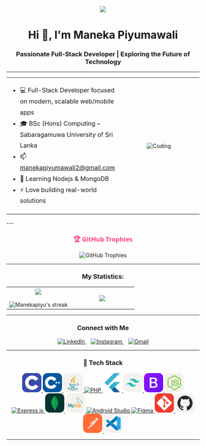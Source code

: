 <p align="center">
  <img src="https://github.com/7oSkaaa/7oSkaaa/blob/main/Images/about_me.gif?raw=true" width="100px">
</p>

<h1 align="center">Hi 👋, I'm Maneka Piyumawali</h1>
<h3 align="center">Passionate Full-Stack Developer | Exploring the Future of Technology</h3>

---

<table align="center">
  <tr border="none">
    <td width="50%" align="left" style="font-size: 16px; line-height: 1.8;">
      <ul>
        <li>💻 Full-Stack Developer focused on modern, scalable web/mobile apps</li>
        <li>🎓 BSc (Hons) Computing – Sabaragamuwa University of Sri Lanka</li>
        <li>📫 <a href="mailto:manekapiyumawali2@gmail.com">manekapiyumawali2@gmail.com</a></li>
        <li>🌱 Learning Nodejs & MongoDB</li>
        <li>⚡ Love building real-world solutions</li>
      </ul>
    </td>
  <td width="50%" align="center">

  <img align="center" alt="Coding" width="450" src="https://repository-images.githubusercontent.com/588181932/e36ec678-7984-4cdd-8e4c-a3932772ff8e">
  </tr>
  </tr>
</table> 
---

<h3 align="center" style="font-weight: 700; font-family: 'Segoe UI', Tahoma, Geneva, Verdana, sans-serif; color: #ff4081;">
  🏆 GitHub Trophies
</h3>

<p align="center">
  <img 
    src="https://github-profile-trophy.vercel.app/?username=Manekapiyu&theme=radical&no-bg=true&margin-w=15" 
    alt="GitHub Trophies" 
  />
</p>

---



<h3 align="center">My Statistics:</h3>
<p align="center">
  <table align="center" border="0" cellpadding="0" cellspacing="0">
    <tr>
      <td width="50%" align="center">
        <img align="center" src="https://github-readme-stats.vercel.app/api?username=Manekapiyu&theme=dark&show_icons=true&count_private=true" />
        <br><br>
        <img title="🔥 Get streak stats for your profile at git.io/streak-stats" alt="Manekapiyu's streak" src="https://github-readme-streak-stats.herokuapp.com/?user=Manekapiyu&theme=dark&hide_border=false" />
      </td>
      <td width="50%" align="center">
        <img 
  align="center" 
  src="https://github-readme-stats.anuraghazra1.vercel.app/api/top-langs/?username=Manekapiyu&theme=dark&hide_border=false&langs_count=10" 
  style="max-width: 250px;" 
/>
      </td>
    </tr>
  </table>
</p>



---
<h3 align="center">Connect with Me</h3>

<p align="center" style="margin-top: 10px;">
  <a href="https://www.linkedin.com/in/manekapiyumawali" target="_blank" rel="noopener noreferrer" title="LinkedIn">
    <img src="https://cdn.jsdelivr.net/gh/devicons/devicon/icons/linkedin/linkedin-original.svg" alt="LinkedIn" width="40" />
  </a>&nbsp;&nbsp;
  
  <a href="https://www.instagram.com/manekapiyumawali" target="_blank" rel="noopener noreferrer" title="Instagram">
    <img src="https://upload.wikimedia.org/wikipedia/commons/a/a5/Instagram_icon.png" alt="Instagram" width="40" />
  </a>&nbsp;&nbsp;

  <a href="mailto:manekapiyumawali2099@gmail.com" target="_blank" rel="noopener noreferrer" title="Email">
    <img src="https://upload.wikimedia.org/wikipedia/commons/4/4e/Gmail_Icon.png" alt="Gmail" width="40" />
  </a>
</p>

---

<h3 align="center">🚀 Tech Stack</h3>

<p align="center">
  <!-- Programming Languages -->
  <a href="https://www.cprogramming.com/" target="_blank" rel="noreferrer">
    <img src="https://github.com/tandpfun/skill-icons/blob/main/icons/C.svg" alt="C" width="50" height="50"/>
  </a>
  <a href="https://www.w3schools.com/cpp/" target="_blank" rel="noreferrer">
    <img src="https://github.com/tandpfun/skill-icons/blob/main/icons/CPP.svg" alt="C++" width="50" height="50"/>
  </a>
  <a href="https://www.java.com" target="_blank" rel="noreferrer">
    <img src="https://github.com/tandpfun/skill-icons/blob/main/icons/Java-Light.svg" alt="Java" width="50" height="50"/>
  </a>
  <a href="https://www.php.net" target="_blank" rel="noreferrer">
    <img src="https://github.com/Scar1109/skill-icons/blob/Scar1109/icons/PHP-Light.svg" alt="PHP" width="50" height="50"/>
  </a>

  <!-- Frontend -->
  <a href="https://flutter.dev/" target="_blank" rel="noreferrer">
  <img src="https://raw.githubusercontent.com/devicons/devicon/master/icons/flutter/flutter-original.svg" alt="Flutter" width="50" height="50"/>
</a>

  <a href="https://tailwindcss.com/" target="_blank" rel="noreferrer">
    <img src="https://github.com/tandpfun/skill-icons/blob/main/icons/TailwindCSS-Light.svg" alt="Tailwind CSS" width="50" height="50"/>
  </a>
  <a href="https://getbootstrap.com/" target="_blank" rel="noreferrer">
    <img src="https://github.com/tandpfun/skill-icons/blob/main/icons/Bootstrap.svg" alt="Bootstrap" width="50" height="50"/>
  </a>

  <!-- Backend -->
  <a href="https://nodejs.org/" target="_blank" rel="noreferrer">
    <img src="https://github.com/tandpfun/skill-icons/blob/main/icons/NodeJS-Light.svg" alt="Node.js" width="50" height="50"/>
  </a>
  <a href="https://expressjs.com/" target="_blank" rel="noreferrer">
    <img src="https://github.com/Scar1109/skill-icons/blob/main/icons/ExpressJS-Light.svg" alt="Express.js" width="50" height="50"/>
  </a>

  <!-- Databases -->
  <a href="https://www.mongodb.com/" target="_blank" rel="noreferrer">
    <img src="https://github.com/tandpfun/skill-icons/blob/main/icons/MongoDB.svg" alt="MongoDB" width="50" height="50"/>
  </a>
  <a href="https://www.mysql.com/" target="_blank" rel="noreferrer">
    <img src="https://github.com/tandpfun/skill-icons/blob/main/icons/MySQL-Light.svg" alt="MySQL" width="50" height="50"/>
  </a>

  <!-- Tools -->
  <a href="https://developer.android.com" target="_blank" rel="noreferrer">
    <img src="https://github.com/Scar1109/skill-icons/blob/main/icons/AndroidStudio-Light.svg" alt="Android Studio" width="50" height="50"/>
  </a>
  <a href="https://www.figma.com/" target="_blank" rel="noreferrer">
    <img src="https://github.com/Scar1109/skill-icons/blob/main/icons/Figma-Light.svg" alt="Figma" width="50" height="50"/>
  </a>
  <a href="https://git-scm.com/" target="_blank" rel="noreferrer">
    <img src="https://github.com/tandpfun/skill-icons/blob/main/icons/Git.svg" alt="Git" width="50" height="50"/>
  </a>
  <a href="https://github.com/" target="_blank" rel="noreferrer">
    <img src="https://github.com/tandpfun/skill-icons/blob/main/icons/Github-Light.svg" alt="GitHub" width="50" height="50"/>
  </a>
  <a href="https://postman.com/" target="_blank" rel="noreferrer">
    <img src="https://github.com/tandpfun/skill-icons/blob/main/icons/Postman.svg" alt="Postman" width="50" height="50"/>
  </a>
  <a href="https://code.visualstudio.com/" target="_blank" rel="noreferrer">
    <img src="https://github.com/tandpfun/skill-icons/blob/main/icons/VSCode-Light.svg" alt="VS Code" width="50" height="50"/>
  </a>
</p>


---

